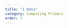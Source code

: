 ```yaml
---
title: "1 Data"
category: Computing Primers
order: 1
---
```


<div>
    <object
        data='../../assets/pdf/1_data.pdf'
        type="application/pdf"
        width="800"
        height="600"
    >
    </object>
</div>
